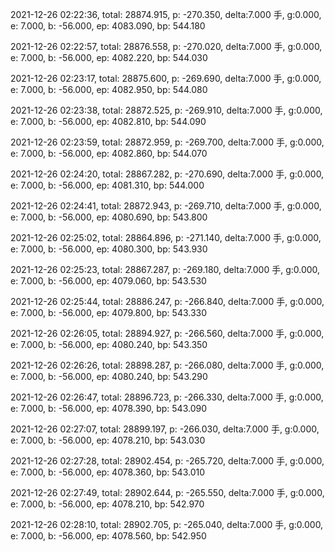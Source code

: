 2021-12-26 02:22:36, total: 28874.915, p: -270.350, delta:7.000 手, g:0.000, e: 7.000, b: -56.000, ep: 4083.090, bp: 544.180

2021-12-26 02:22:57, total: 28876.558, p: -270.020, delta:7.000 手, g:0.000, e: 7.000, b: -56.000, ep: 4082.220, bp: 544.030

2021-12-26 02:23:17, total: 28875.600, p: -269.690, delta:7.000 手, g:0.000, e: 7.000, b: -56.000, ep: 4082.950, bp: 544.080

2021-12-26 02:23:38, total: 28872.525, p: -269.910, delta:7.000 手, g:0.000, e: 7.000, b: -56.000, ep: 4082.810, bp: 544.090

2021-12-26 02:23:59, total: 28872.959, p: -269.700, delta:7.000 手, g:0.000, e: 7.000, b: -56.000, ep: 4082.860, bp: 544.070

2021-12-26 02:24:20, total: 28867.282, p: -270.690, delta:7.000 手, g:0.000, e: 7.000, b: -56.000, ep: 4081.310, bp: 544.000

2021-12-26 02:24:41, total: 28872.943, p: -269.710, delta:7.000 手, g:0.000, e: 7.000, b: -56.000, ep: 4080.690, bp: 543.800

2021-12-26 02:25:02, total: 28864.896, p: -271.140, delta:7.000 手, g:0.000, e: 7.000, b: -56.000, ep: 4080.300, bp: 543.930

2021-12-26 02:25:23, total: 28867.287, p: -269.180, delta:7.000 手, g:0.000, e: 7.000, b: -56.000, ep: 4079.060, bp: 543.530

2021-12-26 02:25:44, total: 28886.247, p: -266.840, delta:7.000 手, g:0.000, e: 7.000, b: -56.000, ep: 4079.800, bp: 543.330

2021-12-26 02:26:05, total: 28894.927, p: -266.560, delta:7.000 手, g:0.000, e: 7.000, b: -56.000, ep: 4080.240, bp: 543.350

2021-12-26 02:26:26, total: 28898.287, p: -266.080, delta:7.000 手, g:0.000, e: 7.000, b: -56.000, ep: 4080.240, bp: 543.290

2021-12-26 02:26:47, total: 28896.723, p: -266.330, delta:7.000 手, g:0.000, e: 7.000, b: -56.000, ep: 4078.390, bp: 543.090

2021-12-26 02:27:07, total: 28899.197, p: -266.030, delta:7.000 手, g:0.000, e: 7.000, b: -56.000, ep: 4078.210, bp: 543.030

2021-12-26 02:27:28, total: 28902.454, p: -265.720, delta:7.000 手, g:0.000, e: 7.000, b: -56.000, ep: 4078.360, bp: 543.010

2021-12-26 02:27:49, total: 28902.644, p: -265.550, delta:7.000 手, g:0.000, e: 7.000, b: -56.000, ep: 4078.210, bp: 542.970

2021-12-26 02:28:10, total: 28902.705, p: -265.040, delta:7.000 手, g:0.000, e: 7.000, b: -56.000, ep: 4078.560, bp: 542.950